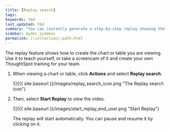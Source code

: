 ```yaml
---
title: [Replay search]
tags:
keywords: tbd
last_updated: tbd
summary: "You can instantly generate a step-by-step replay showing the creation of a table or chart."
sidebar: mydoc_sidebar
permalink: /:collection/:path.html
---
```

The replay feature shows how to create the chart or table you are viewing. Use it to teach yourself, or take a screencam of it and create your own ThoughtSpot training for your team.

1. When viewing a chart or table, click **Actions** and select **Replay search**.

     ![]({{ site.baseurl }}/images/replay_search_icon.png "The Replay search icon")

2. Then, select **Start Replay** to view the video.

     ![]({{ site.baseurl }}/images/start_replay_end_user.png "Start Replay")

    The replay will start automatically. You can pause and resume it by clicking on it.

